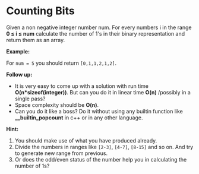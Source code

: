 # Counting Bits

Given a non negative integer number num. For every numbers i in the range **0 ≤ i ≤ num** calculate the number of 1's in their binary representation and return them as an array.

**Example:**

For `num = 5` you should return `[0,1,1,2,1,2]`.

**Follow up:**

* It is very easy to come up with a solution with run time **O(n*sizeof(integer))**. But can you do it in linear time **O(n)** /possibly in a single pass?
* Space complexity should be **O(n)**.
* Can you do it like a boss? Do it without using any builtin function like **__builtin_popcount** in c++ or in any other language.

**Hint:**

1. You should make use of what you have produced already.
2. Divide the numbers in ranges like `[2-3]`, `[4-7]`, `[8-15]` and so on. And try to generate new range from previous.
3. Or does the odd/even status of the number help you in calculating the number of 1s?